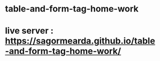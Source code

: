 # table-and-form-tag-home-work
# live server : https://sagormearda.github.io/table-and-form-tag-home-work/
